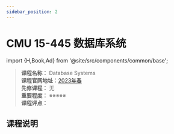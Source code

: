 ```yaml
---
sidebar_position: 2
---
```


# CMU 15-445 数据库系统

import {H,Book,Ad} from '@site/src/components/common/base';


>**课程名称：** Database Systems    
**课程官网地址：**[2023年春](https://15445.courses.cs.cmu.edu/spring2023/)    
**先修课程：** 无  
**重要程度：** ※※※※※  
**课程评点：** 

## 课程说明





<Comment></Comment>
